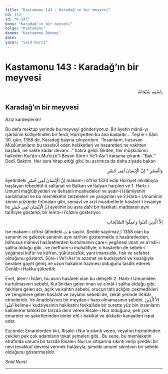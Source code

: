 ```yaml
---
title: "Kastamonu 143 : Karadağ’ın bir meyvesi"
no: 143
id: "K-143"
konu: "Karadağ’ın bir meyvesi"
bolge: "Kastamonu"
donem: "Kastamonu Dönemi"
date: 
yazar: "Said Nursî"
---
```


# Kastamonu 143 : Karadağ’ın bir meyvesi

<p class="arabic" dir="rtl" title="Meal: “Her türlü noksan sıfatlardan yüce olan Allah’ın adıyla.”">بِاسْمِهِ سُبْحَانَهُ</p>

## Karadağ’ın bir meyvesi

Aziz kardeşlerim!

Bu defa mektup yerinde bu meyveyi gönderiyoruz. Bir âyetin mânâ-yı işârîsinin külliyetinden bir ferdi, Hürriyetten bu âna kadardır… Teşrin-i Sâni 30. gün, 1358 de, Karadağ başına çıkıyordum. “İnsanların, hususan Müslümanların bu teselsül eden helâketleri ve hasaretleri ne vakitten başladı, ne vakte kadar devam…” hatıra geldi. Birden, her müşkülümü halleden Kur’ân-ı Mu’cizü’l-Beyan Sûre-i Ve’l-Asr’ı karşıma çıkardı. “Bak.” Dedi. Baktım. Her asra hitap ettiği gibi, bu asrımıza da daha ziyade bakan

<p class="arabic" dir="rtl" title="Meal: “Yemin olsun Asra. İnsan muhakkak hüsrandadır.” [Asr Sûresi, 103:1-2]">وَالْعَصْرِ * اِنَّ الْإِنْسَانَ لَفِى خُسْرٍ</p>

âyetindeki <span class="arabic" dir="rtl" title="">اِنَّ الْإِنْسَانَ لَفِى خُسْرٍ</span> makam-ı cifrîsi 1324 edip Hürriyet inkılâbıyla başlayan tebeddül‑ü saltanat ve Balkan ve İtalyan harpleri ve 1. Harb-i Umumî mağlûbiyetleri ve dehşetli muahedeleri ve şeair-i İslâmiyenin sarsılmaları ve bu memleketin zelzeleleri ve yangınları ve 2.Harb-i Umumînin zemin yüzünde fırtınaları gibi, semavî ve arzî musibetlerle hasâret-i insaniye ile <span class="arabic" dir="rtl" title="">اِنَّ الْإِنْسَانَ لَفِى خُسْرٍ</span> âyetinin bu asra dahi bir hakikati, maddeten aynı tarihiyle gösterip, bir lem’a-i i’câzını gösteriyor.

<p class="arabic" dir="rtl" title="Meal: “Ancak iman eden ve güzel işler yapanlar müstesnâ.” [Asr Sûresi, 103:3]">اِلاَّ الَّذِينَ آمَنُوا وَعَمِلُوا الصَّالِحَاتِ</p>

ise makam-ı cifrîsi (âhirdeki <span class="arabic" dir="rtl" title="">ﻫ ت</span> sayılır. Şedde sayılmaz.) 1358 olan bu senenin ve gelecek senenin aynı tarihini göstermekle o hasâretlerden, bâhusus mânevî hasâretlerden kurtulmanın çare-i yegânesi iman ve a’mâl-i saliha olduğu gibi.. ve mefhum-u muhalifiyle, o hasâretin de sebeb-i yegânesi küfür ve küfran, şükürsüzlük, yani imansızlık, fısk ve sefahet olduğunu gösterdi. Sûre-i Ve’l-Asr’ın azamet ve kudsiyetini ve kısalığıyla beraber gayet geniş ve uzun hakaikin hazinesi olduğunu tasdik ederek Cenâb-ı Hakka şükrettik.

Evet, âlem-i İslâm, bu asrın hasâreti olan bu dehşetli 2. Harb-i Umumîden kurtulmasının sebebi, Kur’ân’dan gelen iman ve a’mâl-i saliha olduğu gibi; fakirlere gelen acı, açlık ve kahtın sebebi, orucun tatlı açlığını çekmedikleri ve zenginlere gelen hasârât ve zayiatın sebebi de, zekât yerinde ihtikâr etmeleridir. Ve Anadolu’nun bir meydan-ı harp olmamasının sebebi, <span class="arabic" dir="rtl" title="Meal: “Ancak îmân edenler müstesnâ..”">اِلاَّ الَّذِينَ آمَنُوا</span> kelime-i kudsiyesinin hakikatini fevkalâde bir surette yüz bin insanların kalblerine tahkikî bir tarzda ders veren Risale-i Nur olduğunu, pek çok emareler ve şakirtlerinden binler ehl-i hakikat ve dikkatin kanaatleri ispat eder.

Ezcümle: Emarelerden biri, Risale-i Nur’a sıkıntı veren, veyahut hizmetinden çekilen pek çok adamların tokat yemeleri gibi.. Bu sene, bu memleketin etrafında umumî bir tarzda Risale-i Nur’un intişarına sıkıntı verip şimdiki bir nevi tevakkuf devresi vermek hatâsıyla, şimdiki umumî sıkıntının bir sebebi olduğunu göstermesidir.

*Said Nursî*

***
